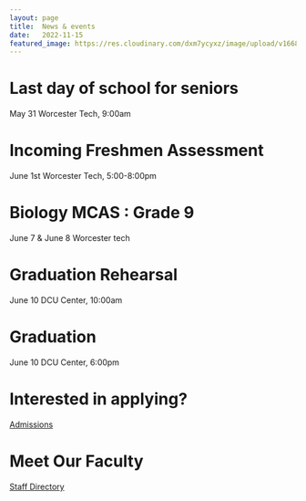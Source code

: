 ```yaml
---
layout: page
title:  News & events
date:   2022-11-15
featured_image: https://res.cloudinary.com/dxm7ycyxz/image/upload/v1668016935/2022/04/christian-lue-kBk9ysFIp44-unsplash-1_jxhctt.jpg
---
```


# Last day of school for seniors
May 31
Worcester Tech, 9:00am


# Incoming Freshmen Assessment
June 1st
Worcester Tech, 5:00-8:00pm

# Biology MCAS : Grade 9
June 7 & June 8 
Worcester tech

# Graduation Rehearsal
June 10
DCU Center, 10:00am

# Graduation
June 10
DCU Center, 6:00pm

# Interested in applying?
[Admissions](https://techhigh.go2cte.com/)

# Meet Our Faculty
[Staff Directory](/learn-more/faculty/)



